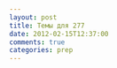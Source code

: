 ```yaml
---
layout: post
title: Темы для 277
date: 2012-02-15T12:37:00
comments: true
categories: prep
---
```


